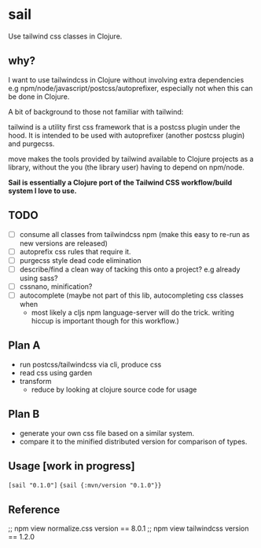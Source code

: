 # sail

Use tailwind css classes in Clojure.

## why?

I want to use tailwindcss in Clojure without involving extra dependencies e.g
npm/node/javascript/postcss/autoprefixer, especially not when this can be done
in Clojure.

A bit of background to those not familiar with tailwind:  

tailwind is a utility first css framework that is a postcss plugin under the
hood. It is intended to be used with autoprefixer (another postcss plugin) and
purgecss.

move makes the tools provided by tailwind available to Clojure projects as a
library, without the you (the library user) having to depend on npm/node. 

**Sail is essentially a Clojure port of the Tailwind CSS workflow/build system
I love to use.**

## TODO

- [ ] consume all classes from tailwindcss npm (make this easy to re-run as new
  versions are released)
- [ ] autoprefix css rules that require it.
- [ ] purgecss style dead code elimination
- [ ] describe/find a clean way of tacking this onto a project? e.g already
  using sass?
- [ ] cssnano, minification?
- [ ] autocomplete (maybe not part of this lib, autocompleting css classes when
  - most likely a cljs npm language-server will do the trick.
  writing hiccup is important though for this workflow.)

## Plan A

- run postcss/tailwindcss via cli, produce css
- read css using garden
- transform
  - reduce by looking at clojure source code for usage

## Plan B

- generate your own css file based on a similar system.
- compare it to the minified distributed version for comparison of types.

## Usage [work in progress]

`[sail "0.1.0"]`
`{sail {:mvn/version "0.1.0"}}`

## Reference

;; npm view normalize.css version == 8.0.1
;; npm view tailwindcss version == 1.2.0

